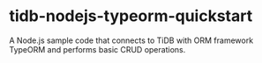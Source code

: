 # tidb-nodejs-typeorm-quickstart
A Node.js sample code that connects to TiDB with ORM framework TypeORM and performs basic CRUD operations.
